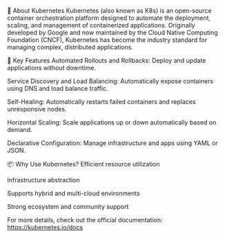 🚀 About Kubernetes
Kubernetes (also known as K8s) is an open-source container orchestration platform designed to automate the deployment, scaling, and management of containerized applications. Originally developed by Google and now maintained by the Cloud Native Computing Foundation (CNCF), Kubernetes has become the industry standard for managing complex, distributed applications.

🔧 Key Features
Automated Rollouts and Rollbacks: Deploy and update applications without downtime.

Service Discovery and Load Balancing: Automatically expose containers using DNS and load balance traffic.

Self-Healing: Automatically restarts failed containers and replaces unresponsive nodes.

Horizontal Scaling: Scale applications up or down automatically based on demand.

Declarative Configuration: Manage infrastructure and apps using YAML or JSON.

📦 Why Use Kubernetes?
Efficient resource utilization

Infrastructure abstraction

Supports hybrid and multi-cloud environments

Strong ecosystem and community support

For more details, check out the official documentation: https://kubernetes.io/docs

